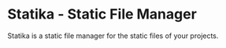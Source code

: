 Statika - Static File Manager
=============================

Statika is a static file manager for the static files of your projects.